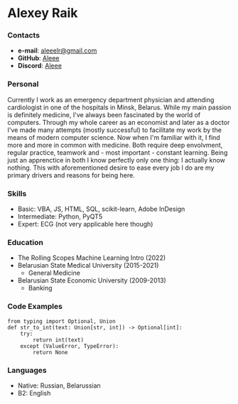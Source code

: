 # Alexey Raik
### Contacts
- **e-mail**: aleeelr@gmail.com  
- **GitHub**: [Aleee](https://github.com/Aleee)  
- **Discord**: [Aleee](https://discordapp.com/users/940273377908772914)

### Personal
Currently I work as an emergency department physician and attending cardiologist in one of the hospitals in Minsk, Belarus. While my main passion is definitely medicine, I've always been fascinated by the world of computers. Through my whole career as an economist and later as a doctor I've made many attempts (mostly successful) to facilitate my work by the means of modern computer science. Now when I'm familiar with it, I find more and more in common with medicine. Both require deep envolvment, regular practice, teamwork and - most important - constant learning. Being just an apprenctice in both I know perfectly only one thing: I actually know nothing. This with aforementioned desire to ease every job I do are my primary drivers and reasons for being here.

### Skills
* Basic: VBA, JS, HTML, SQL, scikit-learn, Adobe InDesign
* Intermediate: Python, PyQT5
* Expert: ECG (not very applicable here though) 

### Education
* The Rolling Scopes Machine Learning Intro (2022)
* Belarusian State Medical University (2015-2021)
  - General Medicine
* Belarusian State Economic University (2009-2013)
  - Banking
 
### Code Examples
```
from typing import Optional, Union
def str_to_int(text: Union[str, int]) -> Optional[int]:
    try:
        return int(text)
    except (ValueError, TypeError):
        return None
```

### Languages
* Native: Russian, Belarussian
* B2: English